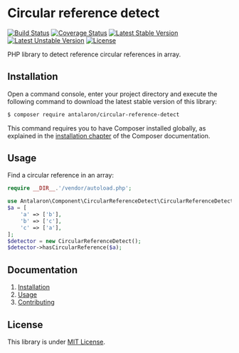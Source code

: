 Circular reference detect
=========================

[![Build Status](https://travis-ci.org/antalaron/circular-reference-detect.svg?branch=master)](https://travis-ci.org/antalaron/circular-reference-detect) [![Coverage Status](https://coveralls.io/repos/github/antalaron/circular-reference-detect/badge.svg)](https://coveralls.io/github/antalaron/circular-reference-detect?branch=master) [![Latest Stable Version](https://poser.pugx.org/antalaron/circular-reference-detect/v/stable)](https://packagist.org/packages/antalaron/circular-reference-detect) [![Latest Unstable Version](https://poser.pugx.org/antalaron/circular-reference-detect/v/unstable)](https://packagist.org/packages/antalaron/circular-reference-detect) [![License](https://poser.pugx.org/antalaron/circular-reference-detect/license)](https://packagist.org/packages/antalaron/circular-reference-detect)

PHP library to detect reference circular references in array.

Installation
------------

Open a command console, enter your project directory and execute the
following command to download the latest stable version of this library:

```bash
$ composer require antalaron/circular-reference-detect
```

This command requires you to have Composer installed globally, as explained
in the [installation chapter](https://getcomposer.org/doc/00-intro.md)
of the Composer documentation.

Usage
-----

Find a circular reference in an array:

```php
require __DIR__.'/vendor/autoload.php';

use Antalaron\Component\CircularReferenceDetect\CircularReferenceDetect;
$a = [
    'a' => ['b'],
    'b' => ['c'],
    'c' => ['a'],
];
$detector = new CircularReferenceDetect();
$detector->hasCircularReference($a);
```

Documentation
-------------

1. [Installation](docs/01-installation.md)
2. [Usage](docs/02-usage.md)
3. [Contributing](docs/03-contributing.md)

License
-------

This library is under [MIT License](http://opensource.org/licenses/mit-license.php).
